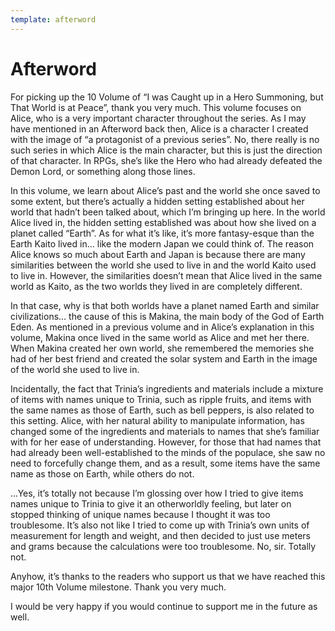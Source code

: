 ```yaml
---
template: afterword
---
```


# Afterword

For picking up the 10 Volume of “I was Caught up in a Hero Summoning, but That
World is at Peace”, thank you very much. This volume focuses on Alice, who is a
very important character throughout the series. As I may have mentioned in an
Afterword back then, Alice is a character I created with the image of “a
protagonist of a previous series”. No, there really is no such series in which
Alice is the main character, but this is just the direction of that character.
In RPGs, she’s like the Hero who had already defeated the Demon Lord, or
something along those lines.

In this volume, we learn about Alice’s past and the world she once saved to some
extent, but there’s actually a hidden setting established about her world that
hadn’t been talked about, which I’m bringing up here. In the world Alice lived
in, the hidden setting established was about how she lived on a planet called
“Earth”. As for what it’s like, it’s more fantasy-esque than the Earth Kaito
lived in... like the modern Japan we could think of. The reason Alice knows so
much about Earth and Japan is because there are many similarities between the
world she used to live in and the world Kaito used to live in. However, the
similarities doesn’t mean that Alice lived in the same world as Kaito, as the
two worlds they lived in are completely different.

In that case, why is that both worlds have a planet named Earth and similar
civilizations... the cause of this is Makina, the main body of the God of Earth
Eden. As mentioned in a previous volume and in Alice’s explanation in this
volume, Makina once lived in the same world as Alice and met her there. When
Makina created her own world, she remembered the memories she had of her best
friend and created the solar system and Earth in the image of the world she used
to live in.

Incidentally, the fact that Trinia’s ingredients and materials include a mixture
of items with names unique to Trinia, such as ripple fruits, and items with the
same names as those of Earth, such as bell peppers, is also related to this
setting. Alice, with her natural ability to manipulate information, has changed
some of the ingredients and materials to names that she’s familiar with for her
ease of understanding. However, for those that had names that had already been
well-established to the minds of the populace, she saw no need to forcefully
change them, and as a result, some items have the same name as those on Earth,
while others do not.

...Yes, it’s totally not because I’m glossing over how I tried to give items
names unique to Trinia to give it an otherworldly feeling, but later on stopped
thinking of unique names because I thought it was too troublesome. It’s also not
like I tried to come up with Trinia’s own units of measurement for length and
weight, and then decided to just use meters and grams because the calculations
were too troublesome. No, sir. Totally not.

Anyhow, it’s thanks to the readers who support us that we have reached this
major 10th Volume milestone. Thank you very much.

I would be very happy if you would continue to support me in the future as well.
